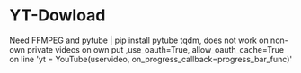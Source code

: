 # YT-Dowload
Need FFMPEG and pytube | pip install pytube tqdm, does not work on non-own private videos on own put ,use_oauth=True, allow_oauth_cache=True on line 'yt = YouTube(uservideo, on_progress_callback=progress_bar_func)'
